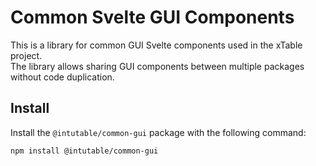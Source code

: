 # Common Svelte GUI Components

This is a library for common GUI Svelte components used in the xTable project.  
The library allows sharing GUI components between multiple packages without code duplication.

## Install
Install the `@intutable/common-gui` package with the following command:

```
npm install @intutable/common-gui
```
